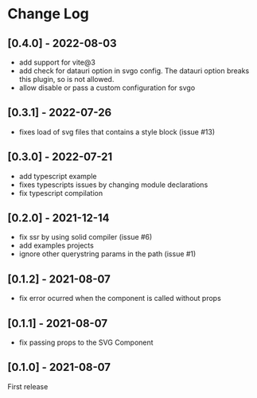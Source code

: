 # Change Log

## [0.4.0] - 2022-08-03
- add support for vite@3
- add check for datauri option in svgo config. The datauri option breaks this plugin, so is not allowed.
- allow disable or pass a custom configuration for svgo

## [0.3.1] - 2022-07-26
- fixes load of svg files that contains a style block (issue #13)

## [0.3.0] - 2022-07-21
- add typescript example
- fixes typescripts issues by changing module declarations
- fix typescript compilation

## [0.2.0] - 2021-12-14
- fix ssr by using solid compiler (issue #6)
- add examples projects
- ignore other querystring params in the path (issue #1)

## [0.1.2] - 2021-08-07
- fix error ocurred when the component is called without props

## [0.1.1] - 2021-08-07
- fix passing props to the SVG Component

## [0.1.0] - 2021-08-07
First release
